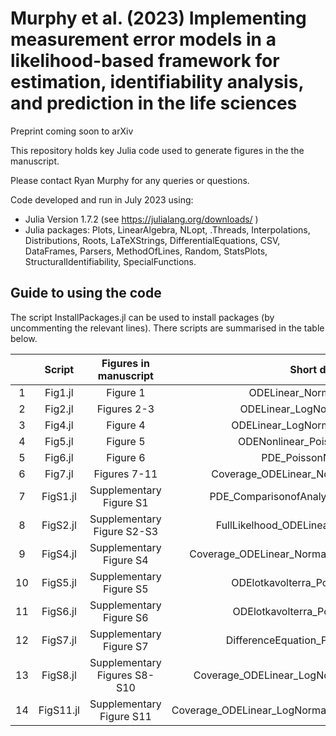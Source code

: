# Murphy et al. (2023)  Implementing measurement error models in a likelihood-based framework for estimation, identifiability analysis, and prediction in the life sciences

Preprint coming soon to arXiv

This repository holds key Julia code used to generate figures in the the manuscript.

Please contact Ryan Murphy for any queries or questions.

Code developed and run in July 2023 using:

- Julia Version  1.7.2 (see https://julialang.org/downloads/ )
- Julia packages: Plots, LinearAlgebra, NLopt, .Threads, Interpolations, Distributions, Roots, LaTeXStrings, DifferentialEquations, CSV, DataFrames, Parsers, MethodOfLines, Random, StatsPlots, StructuralIdentifiability, SpecialFunctions.

## Guide to using the code
The script InstallPackages.jl can be used to install packages (by uncommenting the relevant lines). There scripts are summarised in the table below.


| | Script        | Figures in manuscript | Short description           | 
| :---:   | :---: | :---: | :---: |
|1| Fig1.jl  | Figure 1 | ODELinear_NormalNoise_NormalFit |
|2| Fig2.jl     | Figures 2-3 |  ODELinear_LogNormalNoise_NormalFit   |  
|3|  Fig4.jl | Figure 4 | ODELinear_LogNormalNoise_LogNormalFit  |  
|4| Fig5.jl  | Figure 5 | ODENonlinear_PoissonNoise_PoissonFit  |  
|5| Fig6.jl | Figure 6  | PDE_PoissonNoise_PoissonFit | 
|6| Fig7.jl | Figures 7-11 | Coverage_ODELinear_NormalNoise_NormalFit_MLE  | 
|7| FigS1.jl | Supplementary Figure S1 | PDE_ComparisonofAnalyticalandNumericalSolutions  | 
|8| FigS2.jl | Supplementary Figure S2-S3 | FullLikelhood_ODELinear_NormalNoise_NormalFit   | 
|9| FigS4.jl | Supplementary Figure S4 |  Coverage_ODELinear_NormalNoise_NormalFit_FullLikelihood | 
|10| FigS5.jl |Supplementary Figure S5 | ODElotkavolterra_PoissonNoise_PoissonFit    | 
|11| FigS6.jl |Supplementary Figure S6 | ODElotkavolterra_PoissonNoise_NormalFit   | 
|12| FigS7.jl |Supplementary Figure S7 |  DifferenceEquation_PoissonNoise_PoissonFit  | 
|13| FigS8.jl | Supplementary Figures S8-S10 | Coverage_ODELinear_LogNormalNoise_LogNormalFit_MLE  | 
|14| FigS11.jl |Supplementary Figure S11 |Coverage_ODELinear_LogNormalNoise_LogNormalFit_FullLikelihood   | 


